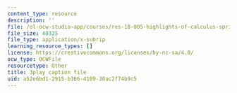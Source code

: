 ```yaml
---
content_type: resource
description: ''
file: /ol-ocw-studio-app/courses/res-18-005-highlights-of-calculus-spring-2010/a52e6bd12915b366410930ac2f74b9c5_yQrKXo89nHA.srt
file_size: 40325
file_type: application/x-subrip
learning_resource_types: []
license: https://creativecommons.org/licenses/by-nc-sa/4.0/
ocw_type: OCWFile
resourcetype: Other
title: 3play caption file
uid: a52e6bd1-2915-b366-4109-30ac2f74b9c5
---
```

